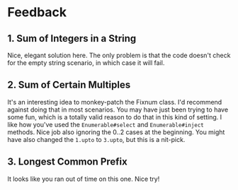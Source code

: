 # Feedback

## 1. Sum of Integers in a String

Nice, elegant solution here. The only problem is that the code doesn't check
for the empty string scenario, in which case it will fail.

## 2. Sum of Certain Multiples

It's an interesting idea to monkey-patch the Fixnum class. I'd recommend
against doing that in most scenarios. You may have just been trying to have
some fun, which is a totally valid reason to do that in this kind of setting.
I like how you've used the `Enumerable#select` and `Enumerable#inject` methods.
Nice job also ignoring the 0..2 cases at the beginning. You might have also
changed the `1.upto` to `3.upto`, but this is a nit-pick.

## 3. Longest Common Prefix

It looks like you ran out of time on this one. Nice try!
